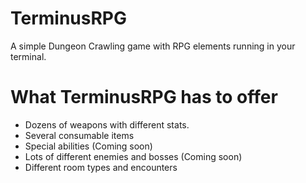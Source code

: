 # TerminusRPG
A simple Dungeon Crawling game with RPG elements running in your terminal.

# What TerminusRPG has to offer
  - Dozens of weapons with different stats.
  - Several consumable items
  - Special abilities (Coming soon)
  - Lots of different enemies and bosses (Coming soon)
  - Different room types and encounters
